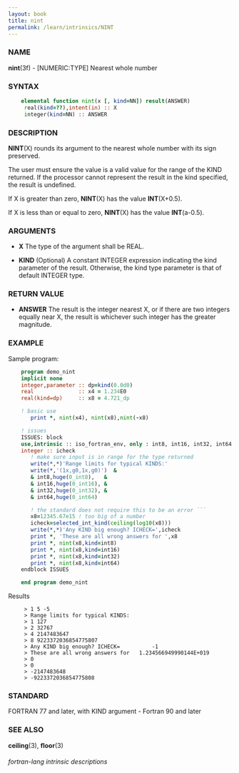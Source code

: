 ```yaml
---
layout: book
title: nint
permalink: /learn/intrinsics/NINT
---
```

### NAME

__nint__(3f) - \[NUMERIC:TYPE\] Nearest whole number

### SYNTAX


```fortran
    elemental function nint(x [, kind=NN]) result(ANSWER)
     real(kind=??),intent(in) :: X
     integer(kind=NN) :: ANSWER
```

### DESCRIPTION

__NINT__(X) rounds its argument to the nearest whole number with its
sign preserved.

The user must ensure the value is a valid value for the range of the
KIND returned. If the processor cannot represent the result in the kind
specified, the result is undefined.

If X is greater than zero, __NINT__(X) has the value __INT__(X+0.5).

If X is less than or equal to zero, __NINT__(X) has the value
__INT__(a-0.5).

### ARGUMENTS

  - __X__
    The type of the argument shall be REAL.

  - __KIND__
    (Optional) A constant INTEGER expression indicating the kind
    parameter of the result. Otherwise, the kind type parameter is that
    of default INTEGER type.

### RETURN VALUE

  - __ANSWER__
    The result is the integer nearest X, or if there are two integers
    equally near X, the result is whichever such integer has the greater
    magnitude.

### EXAMPLE

Sample program:

````fortran
    program demo_nint
    implicit none
    integer,parameter :: dp=kind(0.0d0)
    real              :: x4 = 1.234E0
    real(kind=dp)     :: x8 = 4.721_dp

    ! basic use
       print *, nint(x4), nint(x8),nint(-x8)

    ! issues
    ISSUES: block
    use,intrinsic :: iso_fortran_env, only : int8, int16, int32, int64
    integer :: icheck
       ! make sure input is in range for the type returned
       write(*,*)'Range limits for typical KINDS:'
       write(*,'(1x,g0,1x,g0)')  &
       & int8,huge(0_int8),   &
       & int16,huge(0_int16), &
       & int32,huge(0_int32), &
       & int64,huge(0_int64)

       ! the standard does not require this to be an error ```
       x8=12345.67e15 ! too big of a number
       icheck=selected_int_kind(ceiling(log10(x8)))
       write(*,*)'Any KIND big enough? ICHECK=',icheck
       print *, 'These are all wrong answers for ',x8
       print *, nint(x8,kind=int8)
       print *, nint(x8,kind=int16)
       print *, nint(x8,kind=int32)
       print *, nint(x8,kind=int64)
    endblock ISSUES

    end program demo_nint
````

Results

```
     > 1 5 -5
     > Range limits for typical KINDS:
     > 1 127
     > 2 32767
     > 4 2147483647
     > 8 9223372036854775807
     > Any KIND big enough? ICHECK=          -1
     > These are all wrong answers for   1.234566949990144E+019
     > 0
     > 0
     > -2147483648
     > -9223372036854775808
```

### STANDARD

FORTRAN 77 and later, with KIND argument - Fortran 90 and later

### SEE ALSO

__ceiling__(3), __floor__(3)

###### fortran-lang intrinsic descriptions
